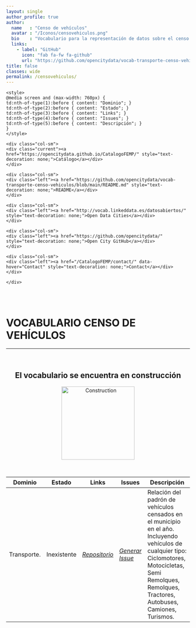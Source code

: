 ```yaml
---
layout: single
author_profile: true 
author:
  name   : "Censo de vehículos"
  avatar : "/Iconos/censovehiculos.png"
  bio    : "Vocabulario para la representación de datos sobre el censo de vehículos."
  links:
    - label: "GitHub"
      icon: "fab fa-fw fa-github"
      url: "https://github.com/opencitydata/vocab-transporte-censo-vehiculos"
title: false
classes: wide
permalink: /censovehiculos/
---
```



<head>

	<style>	
	@media screen and (max-width: 760px) {
	td:nth-of-type(1):before { content: "Dominio"; }
	td:nth-of-type(2):before { content: "Estado"; }
	td:nth-of-type(3):before { content: "Links"; }	
	td:nth-of-type(4):before { content: "Issues"; }
	td:nth-of-type(5):before { content: "Descripción"; }	
	}
	</style>
  
<link rel="stylesheet" href="https://maxcdn.bootstrapcdn.com/bootstrap/4.0.0/css/bootstrap.min.css" integrity="sha384-Gn5384xqQ1aoWXA+058RXPxPg6fy4IWvTNh0E263XmFcJlSAwiGgFAW/dAiS6JXm" crossorigin="anonymous"/>
	
<link href="/CatalogoFEMP/stylesheet.css" rel="stylesheet"/>

<nav>
<div class="navMenu">
	<div class="row">  
		
	<div class="col-sm">
	<div class="current"><a href="https://opencitydata.github.io/CatalogoFEMP/" style="text-decoration: none;">Catálogo</a></div>
	</div>
		
	<div class="col-sm">
  	<div class="left"><a href="https://github.com/opencitydata/vocab-transporte-censo-vehiculos/blob/main/README.md" style="text-decoration: none;">README</a></div>
	</div> 
		
	<div class="col-sm">
	<div class="left"><a href="http://vocab.linkeddata.es/datosabiertos/" style="text-decoration: none;">Open Data Cities</a></div>
	</div>
		
	<div class="col-sm">
	<div class="left"><a href="https://github.com/opencitydata/" style="text-decoration: none;">Open City GitHub</a></div>
	</div>
		
	<div class="col-sm">
	<div class="left"><a href="/CatalogoFEMP/contact/" data-hover="Contact" style="text-decoration: none;">Contact</a></div>
	</div>
		
	</div>
</div>     
</nav>
	<br><br>
	
  
</head>





<div id="bodyid">

<h1> VOCABULARIO CENSO DE VEHÍCULOS </h1>
</div>
  
---

&nbsp;
 
<h2 float="right" align="center"> El vocabulario se encuentra en construcción </h2>

<p float="right" align="center">   
<img src="/CatalogoFEMP/Iconos/constrA.png" alt="Construction" width="200"/>
</p>

&nbsp; &nbsp;
  
  
|Dominio |  Estado  |   Links   |   Issues   |   Descripción   | 
| -------- | -------- | --------- | ---------- | --------------- | 
|  Transporte. | Inexistente  |  *[Repositorio](https://github.com/opencitydata/vocab-transporte-censo-vehiculos)*   | *[Generar Issue](https://github.com/opencitydata/vocab-transporte-censo-vehiculos/issues)*  |  Relación del padrón de vehículos censados en el municipio en el año. Incluyendo vehículos de cualquier tipo: Ciclomotores, Motocicletas, Semi Remolques, Remolques, Tractores, Autobuses, Camiones, Turismos.   |   
 
  

 
&nbsp;

